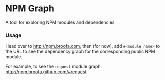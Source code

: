 # NPM Graph

A tool for exploring NPM modules and dependencies

### Usage

Head over to http://npm.broofa.com, then (for now), add `#<module
name>` to the URL to see the dependency graph for the corresponding public NPM module.

For example, to see the `request` module graph:
http://npm.broofa.github.com/#request
